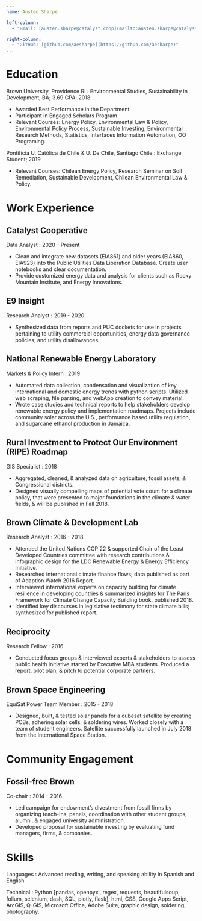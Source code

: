 ```yaml
---
name: Austen Sharpe

left-column:
  - "Email: [austen.sharpe@catalyst.coop](mailto:austen.sharpe@catalyst.coop)"

right-column:
  - "GitHub: [github.com/aesharpe](https://github.com/aesharpe)"
...
```


# Education

Brown University, Providence RI
: Environmental Studies, Sustainability in Development, BA; 3.69 GPA; 2018.

- Awarded Best Performance in the Department
- Participant in Engaged Scholars Program
- Relevant Courses: Energy Policy, Environmental Law & Policy, Environmental Policy Process, Sustainable Investing, Environmental Research Methods, Statistics, Interfaces Information Automation, OO Programing.

Pontificia U. Católica de Chile & U. De Chile, Santiago Chile
: Exchange Student; 2019

- Relevant Courses: Chilean Energy Policy, Research Seminar on Soil Remediation, Sustainable Development, Chilean Environmental Law & Policy.

# Work Experience

## Catalyst Cooperative

Data Analyst
: 2020 - Present

- Clean and integrate new datasets (EIA861) and older years (EIA860, EIA923) into the Public Utilities Data Liberation Database. Create user notebooks and clear documentation.
- Provide customized energy data and analysis for clients such as Rocky Mountain Institute, and Energy Innovations.

## E9 Insight

Research Analyst
: 2019 - 2020

- Synthesized data from reports and PUC dockets for use in projects pertaining to utility commercial opportunities, energy data governance policies, and utility disallowances.

## National Renewable Energy Laboratory

Markets & Policy Intern
: 2019

- Automated data collection, condensation and visualization of key international and domestic energy trends with python scripts. Utilized web scraping, file parsing, and webApp creation to convey material.
- Wrote case studies and technical reports to help stakeholders develop renewable energy policy and implementation roadmaps. Projects include community solar across the U.S., performance based utility regulation, and sugarcane ethanol production in Jamaica.

## Rural Investment to Protect Our Environment (RIPE) Roadmap

GIS Specialist
: 2018

- Aggregated, cleaned, & analyzed data on agriculture, fossil assets, & Congressional districts.
- Designed visually compelling maps of potential vote count for a climate policy, that were presented to major foundations in the climate & water fields, & will be published in Fall 2018.

## Brown Climate & Development Lab

Research Analyst
: 2016 - 2018

- Attended the United Nations COP 22 & supported Chair of the Least Developed Countries committee with research contributions & infographic design for the LDC Renewable Energy & Energy Efficiency Initiative.
- Researched international climate finance flows; data published as part of Adaption Watch 2016 Report.
- Interviewed international experts on capacity building for climate resilience in developing countries & summarized insights for The Paris Framework for Climate Change Capacity Building book, published 2018.
- Identified key discourses in legislative testimony for state climate bills; synthesized for published report.

## Reciprocity

Research Fellow
: 2016

- Conducted focus groups & interviewed experts & stakeholders to assess public health initiative started by Executive MBA students. Produced a report, pilot plan, & pitch to potential corporate partners.

## Brown Space Engineering

EquiSat Power Team Member
: 2015 - 2018

- Designed, built, & tested solar panels for a cubesat satellite by creating PCBs, adhering solar cells, & soldering wires. Worked closely with a team of student engineers. Satellite successfully launched in July 2018 from the International Space Station.

# Community Engagement

## Fossil-free Brown

Co-chair
: 2014 - 2016

- Led campaign for endowment’s divestment from fossil firms by organizing teach-ins, panels, coordination with other student groups, alumni, & engaged university administration.
- Developed proposal for sustainable investing by evaluating fund managers, firms, & companies.

# Skills

Languages
: Advanced reading, writing, and speaking ability in Spanish and English.

Technical
: Python [pandas, openpyxl, regex, requests, beautifulsoup, folium, selenium, dash, SQL, plotly, flask], html, CSS, Google Apps Script, ArcGIS, Q-GIS, Microsoft Office, Adobe Suite, graphic design, soldering, photography.
